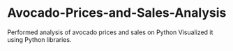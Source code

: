 # Avocado-Prices-and-Sales-Analysis
Performed analysis of avocado prices and sales on Python
Visualized it using Python libraries.

